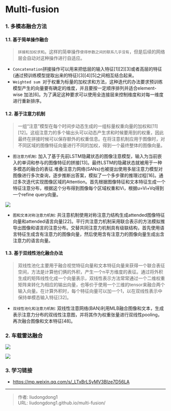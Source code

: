 # Multi-fusion


### 1.  多模态融合方法

#### 1.1.  基于简单操作融合

> `拼接和加权求和`。这样的简单操作`使得参数之间的联系几乎没有`，但是后续的网络层会自动对这种操作进行自适应。

- `Concatenation`拼接操作可以用来把低层的输入特征[1][2][3]或者高层的特征(通过预训练模型提取出来的特征)[3][4][5]之间相互结合起来。
- `Weighted sum `对于权重为标量的加权求和方法，这种迭代的办法要求预训练模型产生的向量要有确定的维度，并且要按一定顺序排列并适合element-wise 加法[6]。为了满足这种要求可以使用全连接层来控制维度和对每一维度进行重新排序。

#### 1.2. 基于注意力机制

> 一组“注意”模型在每个时间步动态生成的一组标量权重向量的加权和[11][12]。这组注意力的多个输出头可以动态产生求和时候要用到的权重，因此最终在拼接时候可以保存额外的权重信息。在将注意机制应用于图像时，对不同区域的图像特征向量进行不同的加权，得到一个最终整体的图像向量。

- `图注意力机制`: 加入了基于先前LSTM隐藏状态的图像注意模型，输入为当前嵌入的单词和参与的图像特征的拼接[13]。最终LSTM的隐藏状态就被用于一种多模态的融合的表征.堆叠注意力网络(SANs)也被提出使用多层注意力模型对图像进行多次查询，逐步推断出答案，模拟了一个多步骤的推理过程[16]。通过多次迭代实现图像区域的Attention。首先根据图像特征和文本特征生成一个特征注意分布，根据这个分布得到图像每个区域权重和Vi，根据u=Vi+Vq得到一个refine query向量。

![](https://gitee.com/github-25970295/blogpictureV2/raw/master/image-20201222092442518.png)

- `图和文本对称注意力机制`:  共注意机制使用对称注意力结构生成attended图像特征向量和attended语言向量[22]。平行共注意力机制采用联合表示的方法模拟推导出图像和语言的注意分布。交替共同注意力机制具有级联结构，首先使用语言特征生成含有注意力的图像向量，然后使用含有注意力的图像向量生成出含注意力的语言向量。

#### 1.3.  基于双线性池化融合办法

> 双线性池化主要用于融合视觉特征向量和文本特征向量来获得一个联合表征空间，方法是计算他们俩的外积，产生一个n平方维度的表征。通过将外积生成的矩阵线性化成一个向量表示，双线性表示方法常常通过一个二维权重矩阵来转化为相应的输出向量，也等价于使用一个三维的tensor来融合两个输入向量。在计算外积时，每个特征向量可以加一个1，以在双线性表示中保持单模态输入特征[32]。

- `双线性池化和注意力机制`: 双线性注意网络(BAN)利用MLB融合图像和文本，生成表示注意力分布的双线性注意图，并将其作为权重张量进行双线性pooling，再次融合图像和文本特征[48]。

### 2. 车载雷达融合

![](https://gitee.com/github-25970295/blogpictureV2/raw/master/image-20210605153948949.png)

![](https://gitee.com/github-25970295/blogpictureV2/raw/master/image-20210605154148128.png)

### 3. 学习链接

- https://mp.weixin.qq.com/s/_LTxBrLSyMV3BIze7D56LA

---

> 作者: liudongdong1  
> URL: liudongdong1.github.io/multi-fusion/  


